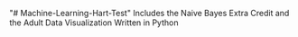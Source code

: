 "# Machine-Learning-Hart-Test" 
Includes the Naive Bayes Extra Credit and the Adult Data Visualization
Written in Python
